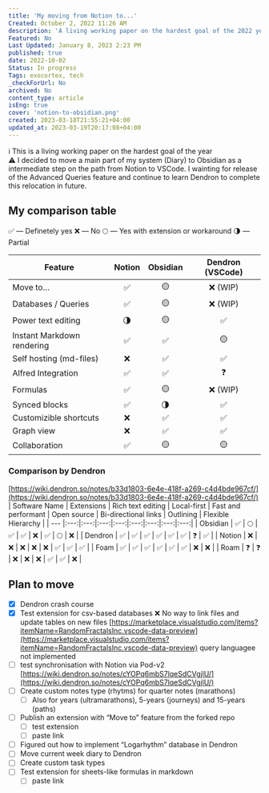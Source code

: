 ```yaml
---
title: 'My moving from Notion to...'
Created: October 2, 2022 11:26 AM
description: 'A living working paper on the hardest goal of the 2022 year'
Featured: No
Last Updated: January 8, 2023 2:23 PM
published: true
date: 2022-10-02
Status: In progress
Tags: exocortex, tech
_checkForUrl: No
archived: No
content_type: article
isEng: true
cover: 'notion-to-obsidian.png'
created: 2023-03-18T21:55:21+04:00
updated_at: 2023-03-19T20:17:08+04:00
---
```


<aside>
ℹ️ This is a living working paper on the hardest goal of the year

</aside>

<aside>
⚠️ I decided to move a main part of my system (Diary) to Obsidian as a intermediate step on the path from Notion to VSCode. I wainting for release of the Advanced Queries feature and continue to learn Dendron to complete this relocation in future.
</aside>

## My comparison table

✅ — Definetely yes
❌ — No
🌕 — Yes with extension or workaround
🌗 — Partial

| **Feature** | **Notion** | **Obsidian** | **Dendron (VSCode)** |
| --- |:---:|:---:|:---:|
| Move to… | ✅ | 🟡  | ❌ (WIP) |
| Databases / Queries | ✅ | 🟡  | ❌ (WIP) |
| Power text editing | 🌗 | 🟡  | ✅ |
| Instant Markdown rendering | ✅ | ✅ | 🟡  |
| Self hosting (md-files) | ❌ | ✅ | ✅ |
| Alfred Integration | ✅ | ✅ | ❓ |
| Formulas | ✅ | 🟡  | ❌ (WIP) |
| Synced blocks | ✅ | 🌗 | ✅ |
| Customizible shortcuts | ❌ | ✅ | ✅ |
| Graph view | ❌ | ✅ | ✅ |
| Collaboration | ✅ | 🟡  | 🟡  |

### Comparison by Dendron
[https://wiki.dendron.so/notes/b33d1803-6e4e-418f-a269-c4d4bde967cf/](https://wiki.dendron.so/notes/b33d1803-6e4e-418f-a269-c4d4bde967cf/)
| Software Name | Extensions | Rich text editing | Local-first | Fast and performant | Open source | Bi-directional links | Outlining | Flexible Hierarchy |
| --- |:---:|:---:|:---:|:---:|:---:|:---:|:---:|:---:|
| Obsidian | ✅ | 🌕 | ✅ | ✅ | ❌ | ✅ | 🌕 | ❌ |
| Dendron | ✅ | ✅ | ✅ | ✅ | ✅ | ✅ | ❓ | ✅ |
| Notion | ❌ | ❌ | ❌ | ❌ | ❌ | ✅ | ✅ | ✅ |
| Foam | ✅ | ✅ | ✅ | ✅ | ✅ | ✅ | ❌ | ❌ |
| Roam | ❓ | ❓ | ❌ | ❌ | ❌ | ✅ | ✅ | ❌ |

## Plan to move
- [x]  Dendron crash course
- [x]  Test extension for csv-based databases
    ❌ No way to link files and update tables on new files
    [https://marketplace.visualstudio.com/items?itemName=RandomFractalsInc.vscode-data-preview](https://marketplace.visualstudio.com/items?itemName=RandomFractalsInc.vscode-data-preview)
    query languagee not implemented
- [ ]  test synchronisation with Notion via Pod-v2
    [https://wiki.dendron.so/notes/cYOPq6mbS7lqeSdCVgjlU/](https://wiki.dendron.so/notes/cYOPq6mbS7lqeSdCVgjlU/)
- [ ]  Create custom notes type (rhytms) for quarter notes (marathons)
    - [ ]  Also for years (ultramarathons), 5-years (journeys) and 15-years (paths)
- [ ]  Publish an extension with “Move to” feature from the forked repo
    - [ ]  test extension
    - [ ]  paste link
- [ ]  Figured out how to implement “Logarhythm” database in Dendron
- [ ]  Move current week diary to Dendron
- [ ]  Create custom task types
- [ ]  Test extension for sheets-like formulas in markdown
    - [ ]  paste link